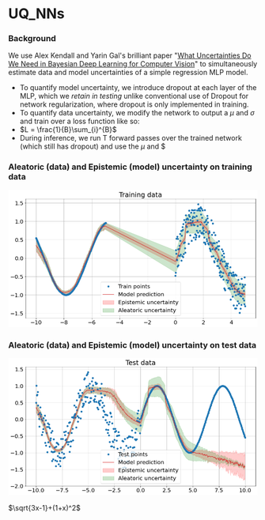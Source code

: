# UQ_NNs

### Background
We use Alex Kendall and Yarin Gal's brilliant paper "[What Uncertainties Do We Need in Bayesian Deep Learning for Computer Vision]([url](https://proceedings.neurips.cc/paper/2017/hash/2650d6089a6d640c5e85b2b88265dc2b-Abstract.html))" to simultaneously estimate data and model uncertainties of a simple regression MLP model.

* To quantify model uncertainty, we introduce dropout at each layer of the MLP, which we _retain in testing_ unlike conventional use of Dropout for network regularization, where dropout is only implemented in training. 
* To quantify data uncertainty, we modify the network to output a $\mu$ and $\sigma$ and train over a loss function like so:
 * $L = \frac{1}{B}\sum_{i}^{B}$
* During inference, we run T forward passes over the trained network (which still has dropout) and use the $\mu$ and $

### Aleatoric (data) and Epistemic (model) uncertainty on training data
![Uncertainty1](images/both_training.png)

### Aleatoric (data) and Epistemic (model) uncertainty on test data
![Uncertainty2](images/both_test.png)

$\sqrt{3x-1}+(1+x)^2$
